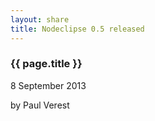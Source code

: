 ```yaml
---
layout: share
title: Nodeclipse 0.5 released
---
```


### {{ page.title }}

<p class="meta">8 September 2013</p> by Paul Verest


